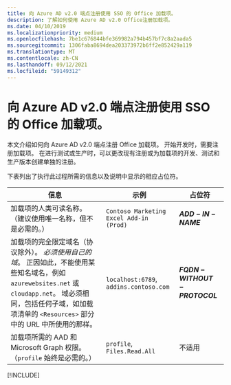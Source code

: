 ```yaml
---
title: 向 Azure AD v2.0 端点注册使用 SSO 的 Office 加载项。
description: 了解如何使用 Azure AD v2.0 Office注册加载项。
ms.date: 04/10/2019
ms.localizationpriority: medium
ms.openlocfilehash: 7be1c676844bfe369982a794b457bf7c8a2aada5
ms.sourcegitcommit: 1306faba8694dea203373972b6ff2e852429a119
ms.translationtype: MT
ms.contentlocale: zh-CN
ms.lasthandoff: 09/12/2021
ms.locfileid: "59149312"
---
```

# <a name="register-an-office-add-in-that-uses-sso-with-the-azure-ad-v20-endpoint"></a>向 Azure AD v2.0 端点注册使用 SSO 的 Office 加载项。

本文介绍如何向 Azure AD v2.0 端点注册 Office 加载项。 开始开发时，需要注册加载项。 在进行测试或生产时，可以更改现有注册或为加载项的开发、测试和生产版本创建单独的注册。

下表列出了执行此过程所需的信息以及说明中显示的相应占位符。

|信息  |示例  |占位符  |
|---------|---------|---------|
|加载项的人类可读名称。 （建议使用唯一名称，但不是必需的。）|`Contoso Marketing Excel Add-in (Prod)`|**$ADD-IN-NAME$**|
|加载项的完全限定域名（协议除外）。 *必须使用自己的域*。 正因如此，不能使用某些知名域名，例如 `azurewebsites.net` 或 `cloudapp.net`。 域必须相同，包括任何子域，如加载项清单的 `<Resources>` 部分中的 URL 中所使用的那样。|`localhost:6789`, `addins.contoso.com`|**$FQDN-WITHOUT-PROTOCOL$**|
|加载项所需的 AAD 和 Microsoft Graph 权限。 （`profile` 始终是必需的。）|`profile`, `Files.Read.All`|不适用|

[!INCLUDE[](../includes/register-sso-add-in-aad-v2-include.md)]
